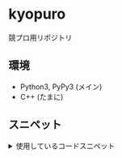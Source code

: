 # kyopuro
競プロ用リポジトリ

## 環境
- Python3, PyPy3 (メイン)
- C++ (たまに)

## スニペット
<details><summary>使用しているコードスニペット</summary>
<div>

**input -> int**
```python
int(input())
```

**input -> int (map)**
```python
map(int, input().split())
```

**input -> int (list)**
```python
list(map(int, input().split()))
```

**initialize array**
```python
def init_array(i, j, val=0):
    return [[val]*j for _ in range(i)]
```

**素因数分解**\
素因数のリストにする
```python
def factoring(n):
    result = [n]
    while result[-1] != 0:
        f = result.pop()
        for i in range(2, int(f ** 0.5 + 1)):
            if f % i == 0:
                result += [i, f//i]
                break
        else:
            result += [f, 0]
    return result[:-1]
```

素因数とその数のタプルのリストにする
```python
def fac_count(n):
    result = []
    for i in range(2, int(n ** 0.5 + 1)):
        if n % i != 0: continue
        counter = 0
        while n % i == 0:
            n //= i
            counter += 1
        result.append((i, counter))
    if n != 1:
        result.append((n, 1))
    return result
```

<!-- **テストコードの一括コメントアウト**

```re
print(DP)  # test
```
```re
(\s*)(.+# test) -> $1# $2
```
```re
(\s*)# (.+# test) -> $1$2
```

1. コードのテスト部分の最後に `# test` を追加する
2. エディタの置換で `(\s*)(.+# test) -> $1# $2` を実行 (正規表現を有効化する)
3. 戻すときは `(\s*)# (.+# test) -> $1$2` -->

</div></details>
